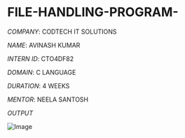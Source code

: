 # FILE-HANDLING-PROGRAM-

*COMPANY*: CODTECH IT SOLUTIONS

*NAME*: AVINASH KUMAR

*INTERN ID*: CTO4DF82

*DOMAIN*: C LANGUAGE

*DURATION*: 4 WEEKS

*MENTOR*: NEELA SANTOSH

*OUTPUT*

![Image](https://github.com/user-attachments/assets/97556e32-b45c-4ef4-ab52-cce85f781231)
